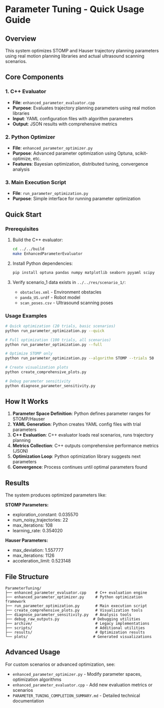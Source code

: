 # Parameter Tuning - Quick Usage Guide

## Overview
This system optimizes STOMP and Hauser trajectory planning parameters using real motion planning libraries and actual ultrasound scanning scenarios.

## Core Components

### 1. C++ Evaluator
- **File**: `enhanced_parameter_evaluator.cpp`
- **Purpose**: Evaluates trajectory planning parameters using real motion libraries
- **Input**: YAML configuration files with algorithm parameters
- **Output**: JSON results with comprehensive metrics

### 2. Python Optimizer
- **File**: `enhanced_parameter_optimizer.py`
- **Purpose**: Advanced parameter optimization using Optuna, scikit-optimize, etc.
- **Features**: Bayesian optimization, distributed tuning, convergence analysis

### 3. Main Execution Script
- **File**: `run_parameter_optimization.py`
- **Purpose**: Simple interface for running parameter optimization

## Quick Start

### Prerequisites
1. Build the C++ evaluator:
   ```bash
   cd ../../build
   make EnhancedParameterEvaluator
   ```

2. Install Python dependencies:
   ```bash
   pip install optuna pandas numpy matplotlib seaborn pyyaml scipy
   ```

3. Verify scenario_1 data exists in `../../res/scenario_1/`:
   - `obstacles.xml` - Environment obstacles
   - `panda_US.urdf` - Robot model  
   - `scan_poses.csv` - Ultrasound scanning poses

### Usage Examples

```bash
# Quick optimization (20 trials, basic scenarios)
python run_parameter_optimization.py --quick

# Full optimization (100 trials, all scenarios)  
python run_parameter_optimization.py --full

# Optimize STOMP only
python run_parameter_optimization.py --algorithm STOMP --trials 50

# Create visualization plots
python create_comprehensive_plots.py

# Debug parameter sensitivity
python diagnose_parameter_sensitivity.py
```

## How It Works

1. **Parameter Space Definition**: Python defines parameter ranges for STOMP/Hauser
2. **YAML Generation**: Python creates YAML config files with trial parameters
3. **C++ Evaluation**: C++ evaluator loads real scenarios, runs trajectory planning
4. **Metrics Collection**: C++ outputs comprehensive performance metrics (JSON)
5. **Optimization Loop**: Python optimization library suggests next parameters
6. **Convergence**: Process continues until optimal parameters found

## Results

The system produces optimized parameters like:

**STOMP Parameters:**
- exploration_constant: 0.035570
- num_noisy_trajectories: 22
- max_iterations: 108
- learning_rate: 0.354020

**Hauser Parameters:**
- max_deviation: 1.557777
- max_iterations: 1126
- acceleration_limit: 0.523148

## File Structure

```
ParameterTuning/
├── enhanced_parameter_evaluator.cpp    # C++ evaluation engine
├── enhanced_parameter_optimizer.py     # Python optimization framework  
├── run_parameter_optimization.py       # Main execution script
├── create_comprehensive_plots.py       # Visualization tools
├── diagnose_parameter_sensitivity.py   # Analysis tools
├── debug_raw_outputs.py               # Debugging utilities
├── archive/                            # Legacy implementations
├── scripts/                            # Additional utilities
├── results/                            # Optimization results
└── plots/                             # Generated visualizations
```

## Advanced Usage

For custom scenarios or advanced optimization, see:
- `enhanced_parameter_optimizer.py` - Modify parameter spaces, optimization algorithms
- `enhanced_parameter_evaluator.cpp` - Add new evaluation metrics or scenarios
- `PARAMETER_TUNING_COMPLETION_SUMMARY.md` - Detailed technical documentation
